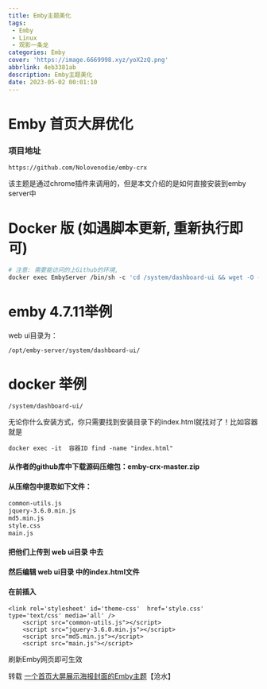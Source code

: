 ```yaml
---
title: Emby主题美化
tags:
 - Emby
 - Linux
 - 观影一条龙
categories: Emby
cover: 'https://image.6669998.xyz/yoX2zQ.png'
abbrlink: 4eb3381ab
description: Emby主题美化
date: 2023-05-02 00:01:10
---
```


# Emby 首页大屏优化
### 项目地址
```http
https://github.com/Nolovenodie/emby-crx
```
该主题是通过chrome插件来调用的，但是本文介绍的是如何直接安装到emby server中

# Docker 版 (如遇脚本更新, 重新执行即可)
```dockerfile
# 注意: 需要能访问的上Github的环境,
docker exec EmbyServer /bin/sh -c 'cd /system/dashboard-ui && wget -O - https://tinyurl.com/2p97xcpd | sh'
```
# emby 4.7.11举例

 web ui目录为：
````
/opt/emby-server/system/dashboard-ui/
````
# docker 举例
```shell
/system/dashboard-ui/
```
无论你什么安装方式，你只需要找到安装目录下的index.html就找对了！比如容器就是
```shell
docker exec -it  容器ID find -name "index.html"
```

#### 从作者的github库中下载源码压缩包：emby-crx-master.zip

#### 从压缩包中提取如下文件：

````markdown
common-utils.js
jquery-3.6.0.min.js
md5.min.js
style.css
main.js
````
#### 把他们上传到 web ui目录 中去

#### 然后编辑 web ui目录 中的index.html文件

#### 在</head>前插入
````
<link rel='stylesheet' id='theme-css'  href='style.css' type='text/css' media='all' />
    <script src="common-utils.js"></script>
    <script src="jquery-3.6.0.min.js"></script>
    <script src="md5.min.js"></script>
    <script src="main.js"></script>
````

刷新Emby网页即可生效

转载
[一个首页大屏展示海报封面的Emby主题](https://cangshui.net/5167.html)【沧水】